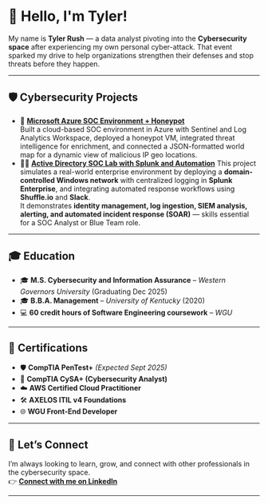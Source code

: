# 👋 Hello, I'm Tyler!  

My name is **Tyler Rush** — a data analyst pivoting into the **Cybersecurity space** after experiencing my own personal cyber-attack. That event sparked my drive to help organizations strengthen their defenses and stop threats before they happen.  

---

## 🛡️ Cybersecurity Projects
- 🔐 <a href="https://github.com/rtylerrush/azure-soc-and-honeypot">**Microsoft Azure SOC Environment + Honeypot**</a>  
  Built a cloud-based SOC environment in Azure with Sentinel and Log Analytics Workspace, deployed a honeypot VM, integrated threat intelligence for enrichment, and connected a JSON-formatted world map for a dynamic view of malicious IP geo locations.  
- 🧑‍💻 <a href="https://github.com/rtylerrush/active-directory-soc-lab">**Active Directory SOC Lab with Splunk and Automation**</a>
  This project simulates a real-world enterprise environment by deploying a **domain-controlled Windows network** with centralized logging in **Splunk Enterprise**, and integrating automated response workflows using **Shuffle.io** and **Slack**.  
  It demonstrates **identity management, log ingestion, SIEM analysis, alerting, and automated incident response (SOAR)** — skills essential for a SOC Analyst or Blue Team role.  
---

## 🎓 Education
- 🎓 **M.S. Cybersecurity and Information Assurance** – *Western Governors University* (Graduating Dec 2025)  
- 🎓 **B.B.A. Management** – *University of Kentucky* (2020)  
- 💻 **60 credit hours of Software Engineering coursework** – *WGU*  

---

## 📜 Certifications
- 🛡️ **CompTIA PenTest+** *(Expected Sept 2025)*  
- 🔎 **CompTIA CySA+ (Cybersecurity Analyst)**  
- ☁️ **AWS Certified Cloud Practitioner**  
- 🛠️ **AXELOS ITIL v4 Foundations**  
- 🌐 **WGU Front-End Developer**  

---

## 🤝 Let’s Connect
I’m always looking to learn, grow, and connect with other professionals in the cybersecurity space.  
👉 [**Connect with me on LinkedIn**](https://www.linkedin.com/in/rtylerrush/)  

---
